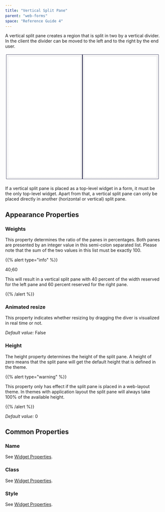 ```yaml
---
title: "Vertical Split Pane"
parent: "web-forms"
space: "Reference Guide 4"
---
```

A vertical split pane creates a region that is split in two by a vertical divider. In the client the divider can be moved to the left and to the right by the end user.

![](attachments/819203/918040.png)

If a vertical split pane is placed as a top-level widget in a form, it must be the only top-level widget. Apart from that, a vertical split pane can only be placed directly in another (horizontal or vertical) split pane.

## Appearance Properties

### Weights

This property determines the ratio of the panes in percentages. Both panes are presented by an integer value in this semi-colon separated list. Please note that the sum of the two values in this list must be exactly 100.

{{% alert type="info" %}}

40;60

This will result in a vertical split pane with 40 percent of the width reserved for the left pane and 60 percent reserved for the right pane.

{{% /alert %}}

### Animated resize

This property indicates whether resizing by dragging the diver is visualized in real time or not.

_Default value:_ False

### Height

The height property determines the height of the split pane. A height of zero means that the split pane will get the default height that is defined in the theme.

{{% alert type="warning" %}}

This property only has effect if the split pane is placed in a web-layout theme. In themes with application layout the split pane will always take 100% of the available height.

{{% /alert %}}

_Default value:_ 0

## Common Properties

### Name

See [Widget Properties](widget-properties).

### Class

See [Widget Properties](widget-properties).

### Style

See [Widget Properties](widget-properties).
